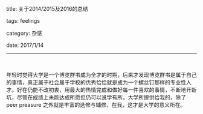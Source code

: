 title: 关于2014/2015及2016的总结

tags: feelings

category: 杂感

date: 2017/1/14

---

​	

​	年轻时觉得大学是一个博览群书成为全才的时期，后来才发现博览群书是属于自己的事情，真正属于社会属于学校的优秀恰恰就是成为一个螺丝钉那样的专业性人才。好在仍能不改初衷，用最大的热情完成和做好每一件喜欢的事情，不断地开新坑，尽管在成绩上未能达成所愿但仍可以说学有所。大学所提供给我的，除了peer preasure 之外就是丰富的选修与辅修，在我，这才是大学的意义所在。